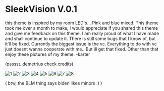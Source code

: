 
# SleekVision V.0.1

this theme is inspired by my room LED's... Pink and blue mixed. This theme took me over a month to make, I would appreciate if you shared this theme and give me feedback on this theme. I am really proud of what I have made and shall continue to update it. There is still some bugs that I know of, but it'll be fixed. Currently the biggest issue is the vc. Everything to do with vc just doesnt wanna cooperate with me.. But ill get that fixed. Other than that enjoy these pictures of my theme.
-karter

(psssst. demetrius check credits)

![1](https://user-images.githubusercontent.com/86696456/127241526-05cf2546-804d-4d56-b0cb-80590047e9e1.PNG)
![2](https://user-images.githubusercontent.com/86696456/127241530-ee5c2f0c-4ae3-43d1-84c1-fe251666465a.PNG)
![3](https://user-images.githubusercontent.com/86696456/127241532-8bf96417-0fe4-4ac7-a268-e2ae06e42319.PNG)
![4](https://user-images.githubusercontent.com/86696456/127241533-fed09056-8b7b-41de-ae3f-cfa9748c4af5.PNG)
![5](https://user-images.githubusercontent.com/86696456/127241535-7c71a6e2-37c4-4e85-84a9-1662a75b6a68.PNG)
![6](https://user-images.githubusercontent.com/86696456/127241539-9b150d42-2ce9-4ff5-ab71-f8ab4afc469c.PNG)
![7](https://user-images.githubusercontent.com/86696456/127241541-868d9acb-a877-402c-aac9-dbc01d58c2a5.PNG)
![8](https://user-images.githubusercontent.com/86696456/127241544-2a99ab66-ebf7-42ee-aefe-59178cf38cf7.PNG)


( btw, the BLM thing says biden likes minors :) )


